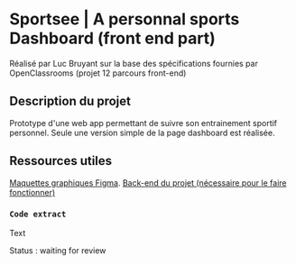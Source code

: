 # Sportsee | A personnal sports Dashboard (front end part)
Réalisé par Luc Bruyant sur la base des spécifications fournies par OpenClassrooms (projet 12 parcours front-end)

## Description du projet
Prototype d'une web app permettant de suivre son entrainement sportif personnel. 
Seule une version simple de la page dashboard est réalisée.

## Ressources utiles
[Maquettes graphiques Figma](https://www.figma.com/file/BMomGVZqLZb811mDMShpLu/UI-design-Sportify-FR?t=DHOqyie0gq1Vml4W-0).
[Back-end du projet (nécessaire pour le faire fonctionner)](https://github.com/l-bruyant/sportsee-back)




### `Code extract`


Text


Status : waiting for review

